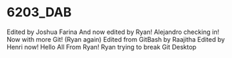 # 6203_DAB
Edited by Joshua Farina
And now edited by Ryan!
Alejandro checking in!
Now with more Git! (Ryan again)
Edited from GitBash by Raajitha
Edited by Henri now!
Hello All From Ryan!
Ryan trying to break Git Desktop